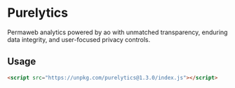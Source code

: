 # Purelytics
Permaweb analytics powered by ao with unmatched transparency, enduring data integrity, and user-focused privacy controls.

## Usage
```html
<script src="https://unpkg.com/purelytics@1.3.0/index.js"></script>
```
